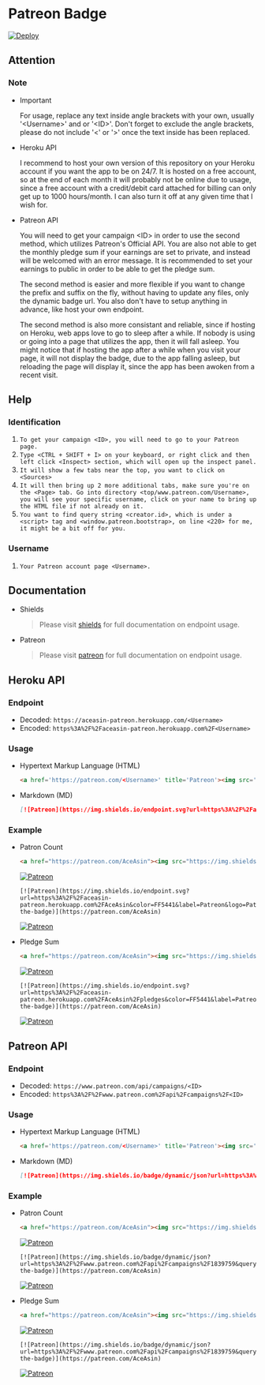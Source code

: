 # Patreon Badge

<a href="https://heroku.com/deploy?template=https://github.com/AceAsin/PatreonBadge"><image src="https://www.herokucdn.com/deploy/button.svg" alt="Deploy"> </a>

<!-- [![Deploy](https://www.herokucdn.com/deploy/button.svg)](https://heroku.com/deploy?template=https://github.com/AceAsin/PatreonBadge) -->

## Attention

### Note

- Important

  For usage, replace any text inside angle brackets with your own, usually '\<Username>' and or '\<ID>'. Don't forget to exclude the angle brackets, please do not include '<' or '>' once the text inside has been replaced.

- Heroku API

  I recommend to host your own version of this repository on your Heroku account if you want the app to be on 24/7. It is hosted on a free account, so at the end of each month it will probably not be online due to usage, since a free account with a credit/debit card attached for billing can only get up to 1000 hours/month. I can also turn it off at any given time that I wish for.

- Patreon API

  You will need to get your campaign \<ID> in order to use the second method, which utilizes Patreon's Official API. You are also not able to get the monthly pledge sum if your earnings are set to private, and instead will be welcomed with an error message. It is recommended to set your earnings to public in order to be able to get the pledge sum.

  The second method is easier and more flexible if you want to change the prefix and suffix on the fly, without having to update any files, only the dynamic badge url. You also don't have to setup anything in advance, like host your own endpoint.

  The second method is also more consistant and reliable, since if hosting on Heroku, web apps love to go to sleep after a while. If nobody is using or going into a page that utilizes the app, then it will fall asleep. You might notice that if hosting the app after a while when you visit your page, it will not display the badge, due to the app falling asleep, but reloading the page will display it, since the app has been awoken from a recent visit.

## Help

### Identification

1. `To get your campaign <ID>, you will need to go to your Patreon page.`
2. `Type <CTRL + SHIFT + I> on your keyboard, or right click and then left click <Inspect> section, which will open up the inspect panel.`
3. `It will show a few tabs near the top, you want to click on <Sources>`
4. `It will then bring up 2 more additional tabs, make sure you're on the <Page> tab. Go into directory <top/www.patreon.com/Username>, you will see your specific username, click on your name to bring up the HTML file if not already on it.`
5. `You want to find query string <creator.id>, which is under a <script> tag and <window.patreon.bootstrap>, on line <220> for me, it might be a bit off for you.`

### Username

1. `Your Patreon account page <Username>.`

## Documentation

- Shields
  > Please visit [shields](https://shields.io/#/endpoint) for full documentation on endpoint usage.

- Patreon
  > Please visit [patreon](https://docs.patreon.com/#api-endpoints) for full documentation on endpoint usage.

## Heroku API

### Endpoint

- Decoded: `https://aceasin-patreon.herokuapp.com/<Username>`
- Encoded: `https%3A%2F%2Faceasin-patreon.herokuapp.com%2F<Username>`

### Usage

- Hypertext Markup Language (HTML)

  ```html
  <a href='https://patreon.com/<Username>' title='Patreon'><img src='https://img.shields.io/endpoint?url=https%3A%2F%2Faceasin-patreon.herokuapp.com%2F<Username>&color=FF5441&label=Patreon&logo=Patreon&logoColor=FFFFFF&style=for-the-badge'alt="Patreon"/> </a>
  ```

- Markdown (MD)

  ```md
  [![Patreon](https://img.shields.io/endpoint.svg?url=https%3A%2F%2Faceasin-patreon.herokuapp.com%2F<Username>&color=FF5441&label=Patreon&logo=Patreon&logoColor=FF5441&style=for-the-badge)](https://patreon.com/<Username>)
  ```

### Example

- Patron Count

  ```HTML
  <a href="https://patreon.com/AceAsin"><img src="https://img.shields.io/endpoint.svg?url=https%3A%2F%2Faceasin-patreon.herokuapp.com%2FAceAsin&color=FF5441&label=Patreon&logo=Patreon&logoColor=FF5441&style=for-the-badge" alt="Patreon"> </a>
  ```

  <a href="https://patreon.com/AceAsin"><img src="https://img.shields.io/endpoint.svg?url=https%3A%2F%2Faceasin-patreon.herokuapp.com%2FAceAsin&color=FF5441&label=Patreon&logo=Patreon&logoColor=FF5441&style=for-the-badge" alt="Patreon"> </a>

  ```MD
  [![Patreon](https://img.shields.io/endpoint.svg?url=https%3A%2F%2Faceasin-patreon.herokuapp.com%2FAceAsin&color=FF5441&label=Patreon&logo=Patreon&logoColor=FF5441&style=for-the-badge)](https://patreon.com/AceAsin)
  ```

  [![Patreon](https://img.shields.io/endpoint.svg?url=https%3A%2F%2Faceasin-patreon.herokuapp.com%2FAceAsin&color=FF5441&label=Patreon&logo=Patreon&logoColor=FF5441&style=for-the-badge)](https://patreon.com/AceAsin)

- Pledge Sum

  ```HTML
  <a href="https://patreon.com/AceAsin"><img src="https://img.shields.io/endpoint.svg?url=https%3A%2F%2Faceasin-patreon.herokuapp.com%2FAceAsin%2Fpledges&color=FF5441&label=Patreon&logo=Patreon&logoColor=FF5441&style=for-the-badge" alt="Patreon"/> </a>
  ```

  <a href="https://patreon.com/AceAsin"><img src="https://img.shields.io/endpoint.svg?url=https%3A%2F%2Faceasin-patreon.herokuapp.com%2FAceAsin%2Fpledges&color=FF5441&label=Patreon&logo=Patreon&logoColor=FF5441&style=for-the-badge" alt="Patreon"/> </a>

  ```MD
  [![Patreon](https://img.shields.io/endpoint.svg?url=https%3A%2F%2Faceasin-patreon.herokuapp.com%2FAceAsin%2Fpledges&color=FF5441&label=Patreon&logo=Patreon&logoColor=FF5441&style=for-the-badge)](https://patreon.com/AceAsin)
  ```

  [![Patreon](https://img.shields.io/endpoint.svg?url=https%3A%2F%2Faceasin-patreon.herokuapp.com%2FAceAsin%2Fpledges&color=FF5441&label=Patreon&logo=Patreon&logoColor=FF5441&style=for-the-badge)](https://patreon.com/AceAsin)

## Patreon API

### Endpoint

- Decoded: `https://www.patreon.com/api/campaigns/<ID>`
- Encoded: `https%3A%2F%2Fwww.patreon.com%2Fapi%2Fcampaigns%2F<ID>`

### Usage

- Hypertext Markup Language (HTML)

  ```html
  <a href='https://patreon.com/<Username>' title='Patreon'><img src='https://img.shields.io/badge/dynamic/json?url=https%3A%2F%2Fwww.patreon.com%2Fapi%2Fcampaigns%2F<ID>&query=data.attributes.patron_count&suffix=%20Patrons&color=FF5441&label=Patreon&logo=Patreon&logoColor=FF5441&style=for-the-badge' alt="Patreon"/> <a/>
  ```

- Markdown (MD)

  ```md
  [![Patreon](https://img.shields.io/badge/dynamic/json?url=https%3A%2F%2Fwww.patreon.com%2Fapi%2Fcampaigns%2F<ID>&query=data.attributes.patron_count&suffix=%20Patrons&color=FF5441&label=Patreon&logo=Patreon&logoColor=FF5441&style=for-the-badge)](https://patreon.com/<Username>)
  ```

### Example

- Patron Count

  ```HTML
  <a href="https://patreon.com/AceAsin"><img src="https://img.shields.io/badge/dynamic/json?url=https%3A%2F%2Fwww.patreon.com%2Fapi%2Fcampaigns%2F1839759&query=data.attributes.patron_count&suffix=%20Patrons&color=FF5441&label=Patreon&logo=Patreon&logoColor=FF5441&style=for-the-badge" alt="Patreon"> </a>
  ```

  <a href="https://patreon.com/AceAsin"><img src="https://img.shields.io/badge/dynamic/json?url=https%3A%2F%2Fwww.patreon.com%2Fapi%2Fcampaigns%2F1839759&query=data.attributes.patron_count&suffix=%20Patrons&color=FF5441&label=Patreon&logo=Patreon&logoColor=FF5441&style=for-the-badge" alt="Patreon"> </a>

  ```MD
  [![Patreon](https://img.shields.io/badge/dynamic/json?url=https%3A%2F%2Fwww.patreon.com%2Fapi%2Fcampaigns%2F1839759&query=data.attributes.patron_count&suffix=%20Patrons&color=FF5441&label=Patreon&logo=Patreon&logoColor=FF5441&style=for-the-badge)](https://patreon.com/AceAsin)
  ```

  [![Patreon](https://img.shields.io/badge/dynamic/json?url=https%3A%2F%2Fwww.patreon.com%2Fapi%2Fcampaigns%2F1839759&query=data.attributes.patron_count&suffix=%20Patrons&color=FF5441&label=Patreon&logo=Patreon&logoColor=FF5441&style=for-the-badge)](https://patreon.com/AceAsin)

- Pledge Sum

  ```HTML
  <a href="https://patreon.com/AceAsin"><img src="https://img.shields.io/badge/dynamic/json?url=https%3A%2F%2Fwww.patreon.com%2Fapi%2Fcampaigns%2F1839759&query=data.attributes.pledge_sum&prefix=$%20&suffix=%20USD%20/%20MO&color=FF5441&label=Patreon&logo=Patreon&logoColor=FF5441&style=for-the-badge" alt="Patreon"> </a>
  ```

  <a href="https://patreon.com/AceAsin"><img src="https://img.shields.io/badge/dynamic/json?url=https%3A%2F%2Fwww.patreon.com%2Fapi%2Fcampaigns%2F1839759&query=data.attributes.pledge_sum&prefix=$%20&suffix=%20USD%20/%20MO&color=FF5441&label=Patreon&logo=Patreon&logoColor=FF5441&style=for-the-badge" alt="Patreon"> </a>

  ```MD
  [![Patreon](https://img.shields.io/badge/dynamic/json?url=https%3A%2F%2Fwww.patreon.com%2Fapi%2Fcampaigns%2F1839759&query=data.attributes.pledge_sum&prefix=$%20&suffix=%20USD%20/%20MO&color=FF5441&label=Patreon&logo=Patreon&logoColor=FF5441&style=for-the-badge)](https://patreon.com/AceAsin)
  ```

  [![Patreon](https://img.shields.io/badge/dynamic/json?url=https%3A%2F%2Fwww.patreon.com%2Fapi%2Fcampaigns%2F1839759&query=data.attributes.pledge_sum&prefix=$%20&suffix=%20USD%20/%20MO&color=FF5441&label=Patreon&logo=Patreon&logoColor=FF5441&style=for-the-badge)](https://patreon.com/AceAsin)
